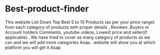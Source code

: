 # Best-product-finder
This website List Down Top Best 5 to 10 Products (as per your price range) from each category of products with proper details , Reviews ,Buyers or Account holders Comments, youtube videos, Lowest price and seller(if applicable)...We have tried to cover as many category of products as we can and we will add more categories  Asap..
website will show you at which platform you will get it Asap
